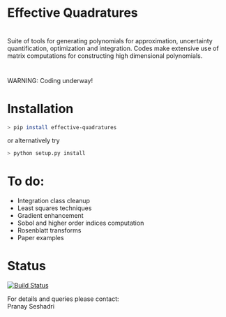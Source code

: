 # Effective Quadratures

# 

Suite of tools for generating polynomials for approximation, uncertainty quantification, optimization and integration. Codes make extensive use of matrix computations for constructing high dimensional polynomials.
#

WARNING: Coding underway!<br>

# Installation

```bash
> pip install effective-quadratures
```
or alternatively try
```bash
> python setup.py install
```

# To do:
- Integration class cleanup <br>
- Least squares techniques <br>
- Gradient enhancement<br>
- Sobol and higher order indices computation <br>
- Rosenblatt transforms
- Paper examples <br>

# Status

[![Build Status](https://travis-ci.org/psesh/Effective-Quadratures.svg?branch=pranay-branch)](https://travis-ci.org/psesh/Effective-Quadratures/)


For details and queries please contact:<br>
Pranay Seshadri <br>
